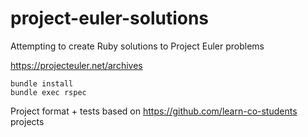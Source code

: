 # project-euler-solutions
Attempting to create Ruby solutions to Project Euler problems

https://projecteuler.net/archives

```
bundle install
bundle exec rspec
```

Project format + tests based on https://github.com/learn-co-students projects

